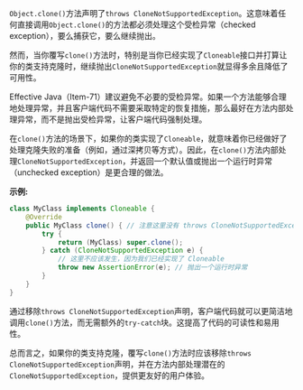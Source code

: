 
`Object.clone()`方法声明了`throws CloneNotSupportedException`。这意味着任何直接调用`Object.clone()`的方法都必须处理这个受检异常（checked exception），要么捕获它，要么继续抛出。

然而，当你覆写`clone()`方法时，特别是当你已经实现了`Cloneable`接口并打算让你的类支持克隆时，继续抛出`CloneNotSupportedException`就显得多余且降低了可用性。

Effective Java（Item-71）建议避免不必要的受检异常。如果一个方法能够合理地处理异常，并且客户端代码不需要采取特定的恢复措施，那么最好在方法内部处理异常，而不是抛出受检异常，让客户端代码强制处理。

在`clone()`方法的场景下，如果你的类实现了`Cloneable`，就意味着你已经做好了处理克隆失败的准备（例如，通过深拷贝等方式）。因此，在`clone()`方法内部处理`CloneNotSupportedException`，并返回一个默认值或抛出一个运行时异常（unchecked exception）是更合理的做法。

**示例:**

```java
class MyClass implements Cloneable {
    @Override
    public MyClass clone() { // 注意这里没有 throws CloneNotSupportedException
        try {
            return (MyClass) super.clone();
        } catch (CloneNotSupportedException e) {
            // 这里不应该发生，因为我们已经实现了 Cloneable
            throw new AssertionError(e); // 抛出一个运行时异常
        }
    }
}
```

通过移除`throws CloneNotSupportedException`声明，客户端代码就可以更简洁地调用`clone()`方法，而无需额外的`try-catch`块。这提高了代码的可读性和易用性。


总而言之，如果你的类支持克隆，覆写`clone()`方法时应该移除`throws CloneNotSupportedException`声明，并在方法内部处理潜在的`CloneNotSupportedException`，提供更友好的用户体验。
